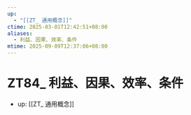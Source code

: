 ```yaml
---
up:
  - "[[ZT_ 通用概念]]"
ctime: 2025-03-01T12:42:51+08:00
aliases:
  - 利益、因果、效率、条件
mtime: 2025-09-09T12:37:06+08:00
---
```


# ZT84_ 利益、因果、效率、条件

- up: [[ZT_ 通用概念]]
